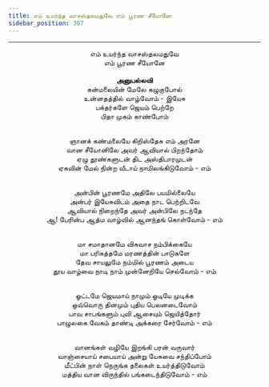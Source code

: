 ```yaml
---
title: எம் உயர்ந்த வாசஸ்தலமதுவே எம் பூரண சீயோனே
sidebar_position: 307
---
```


---
<center>
எம் உயர்ந்த வாசஸ்தலமதுவே<br/>
எம் பூரண சீயோனே<br/>
<br/><strong>அனுபல்லவி</strong><br/>
கன்மலையின் மேலே கழுகுபோல்<br/>
உன்னதத்தில் வாழ்வோம் - இயேசு<br/>
பக்தர்களே ஜெயம் பெற்றே<br/>
பிதா முகம் காண்போம்<br/><br/>

ஞானக் கண்மலையே கிறிஸ்தேசு எம் அரனே<br/>
வான சீயோனிலே அவர் ஆவியால் பிறந்தோம்<br/>
ஏழு தூண்களுடன் திட அஸ்திபாரமுடன்<br/>
ஏசுவின் மேல் நின்ற வீடாய் நாமிலங்கிடுவோம்    - எம்<br/><br/>

அன்பின் பூரணமே அதிலே பயமில்லையே<br/>
அன்பர் இயேசுவிடம் அதை நாட பெற்றிடவே<br/>
ஆவியால் நிறைந்தே அவர் அன்பிலே நடந்தே<br/>
ஆ! பேரின்ப ஆத்ம வாழ்வில் ஆனந்தங் கொள்வோம் - எம்<br/><br/>

மா சமாதானமே விசுவாச நம்பிக்கையே<br/>
மா பரிசுத்தமே மரணத்தின் பாடுகளே<br/>
தேவ சாயலுமே நம்மில் பூரணம் அடைய<br/>
தூய வாழ்வை நாடி நாம் முன்னேறியே செல்வோம்    - எம்<br/><br/>

ஓட்டமே ஜெயமாய் நாமும் ஓடியே முடிக்க<br/>
ஒவ்வொரு தினமும் புதிய பெலனடைவோம்<br/>
பாவ சாபங்களும் புவி ஆசையும் ஜெயித்தோர்<br/>
பாழுலகை வேகம் தாண்டி அக்கரை சேர்வோம்    - எம்<br/><br/>

வானங்கள் வழியே இறங்கி பரன் வருவார்<br/>
வாஞ்சையாய் சபையாய் அன்று யேசுவை சந்திப்போம்<br/>
மீட்பின் நாள் நெருங்க தலைகள் உயர்த்திடுவோம்<br/>
மத்திய வான விருந்தில் பங்கடைந்திடுவோம்        - எம்
</center>
